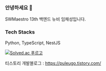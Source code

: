 ### 안녕하세요 👋
SWMaestro 13th
백엔드 뉴비 임채성입니다.

### Tech Stacks
Python, TypeScript, NestJS



[![Solved.ac 푸르고](http://mazassumnida.wtf/api/generate_badge?boj=puleugo)](https://solved.ac/puleugo)

티스토리 개발블로그 : https://puleugo.tistory.com/
